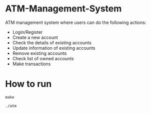 # ATM-Management-System
ATM management system where users can do the following actions:

- Login/Register
- Create a new account
- Check the details of existing accounts
- Update information of existing accounts
- Remove existing accounts
- Check list of owned accounts
- Make transactions

# How to run
```shell
make
```
```shell
./atm
```
